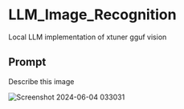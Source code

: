 # LLM_Image_Recognition

Local LLM implementation of xtuner gguf vision 

## Prompt
Describe this image

![Screenshot 2024-06-04 033031](https://github.com/subzero11/LLM_Image_Recognition/assets/16353348/4fa03244-47c6-4655-8a5b-9c968f0ad2d6)
